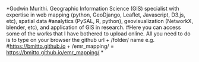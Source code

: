 *Godwin Murithi. Geographic Information Science (GIS) specialist with expertise in web mapping (python, GeoDjango, Leaflet, Javascript, D3.js, etc), spatial data #analytics (PySAL, R, python), geovisualization (NetworkX, blender, etc), and application of GIS in research.
#Here you can access some of the works that I have bothered to upload online. All you need to do is to type on your browser the github url + /folder/ name e.g. #https://bmitto.github.io + /emr_mapping/ = https://bmitto.github.io/emr_mapping/ *
